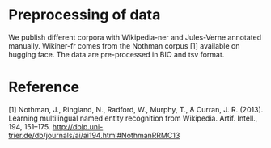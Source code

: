 # Preprocessing of data

<p>We publish different corpora with Wikipedia-ner and Jules-Verne  annotated manually. Wikiner-fr comes from the Nothman corpus [1] available on hugging face. The data are pre-processed in BIO and tsv format.</p>

# Reference

[1] Nothman, J., Ringland, N., Radford, W., Murphy, T., & Curran, J. R. (2013). Learning multilingual named entity recognition from Wikipedia. Artif. Intell., 194, 151–175. http://dblp.uni-trier.de/db/journals/ai/ai194.html#NothmanRRMC13
